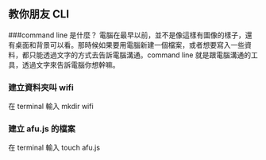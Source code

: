 ## 教你朋友 CLI

###command line 是什麼？
電腦在最早以前，並不是像這樣有圖像的樣子，還有桌面和背景可以看。那時候如果要用電腦新建一個檔案，或者想要寫入一些資料，都只能透過文字的方式去告訴電腦溝通。command line 就是跟電腦溝通的工具，透過文字來告訴電腦你想幹嘛。

### 建立資料夾叫 wifi
在 terminal 輸入 mkdir wifi

### 建立 afu.js 的檔案
在 terminal 輸入 touch afu.js